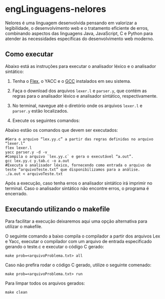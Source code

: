 # engLinguagens-nelores
Nelores é uma linguagem desenvolvida pensando em valorizar a legibilidade, o desenvolvimento web e o tratamento eficiente de erros, combinando aspectos das linguagens Java, JavaScript, C e Python para atender às necessidades específicas do desenvolvimento web moderno.

## Como executar
Abaixo está as instruções para executar o analisador léxico e o analisador sintático:

1. Tenha o [Flex](https://github.com/westes/flex), o YACC e o [GCC](https://gcc.gnu.org/) instalados em seu sistema.

2. Faça o download dos arquivos `lexer.l` e `parser.y`, que contém as regras para o analisador léxico e analisador sintático, respectivamente.

3. No terminal, navegue até o diretório onde os arquivos `lexer.l` e `parser.y` estão localizados.

4. Execute os seguintes comandos:

Abaixo estão os comandos que devem ser executados:

```
#Gera o arquivo “lex.yy.c” a partir das regras definidas no arquivo “lexer.l”
flex lexer.l
yacc parser.y -d -v
#Compila o arquivo `lex.yy.c` e gera o executável “a.out”.
gcc lex.yy.c y.tab.c -o a.out
#Executa o analisador léxico, fornecendo como entrada o arquivo de teste “arquivoTeste.txt” que disponibilizamos para a análise.
./a.out < arquivoTeste.txt
```

Após a execução, caso tenha erros o analisador sintático irá imprimir no terminal.
Caso o analisador sintático não encontre erros, o programa é encerrado.

## Executando utilizando o makefile

Para facilitar a execução deixaremos aqui uma opção alternativa para utilizar o makefile.

O seguinte comando a baixo compila o compilador a partir dos arquivos Lex e Yacc, executar o compilador com um arquivo de entrada especificado gerando o teste.c e executar o código C gerado:

````
make prob=<arquivoProblema.txt> all
````

Caso não prefira rodar o código C gerado, utilize o seguinte comenado:

````
make prob=<arquivoProblema.txt> run
````

Para limpar todos os arquivos gerados:

````
make clean
````


